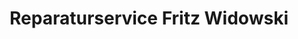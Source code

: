 ---
title: "Reparaturservice Fritz Widowski"
url: /schwaigern/reparaturservice-fritz-widowski/
shop: Autowerkstatt
---